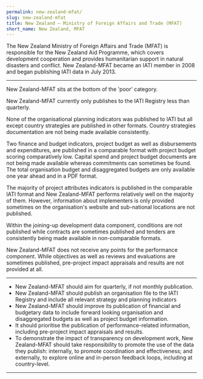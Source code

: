 ```yaml
---
permalink: new-zealand-mfat/
slug: new-zealand-mfat
title: New Zealand – Ministry of Foreign Affairs and Trade (MFAT)
short_name: New Zealand, MFAT
---
```


The New Zealand Ministry of Foreign Affairs and Trade (MFAT) is responsible for the New Zealand Aid Programme, which covers development cooperation and provides humanitarian support in natural disasters and conflict. New Zealand-MFAT became an IATI member in 2008 and began publishing IATI data in July 2013.

---

New Zealand-MFAT sits at the bottom of the 'poor' category.

New Zealand-MFAT currently only publishes to the IATI Registry less than quarterly.

None of the organisational planning indicators was published to IATI but all except country strategies are published in other formats. Country strategies documentation are not being made available consistently.

Two finance and budget indicators, project budget as well as disbursements and expenditures, are published in a comparable format with project budget scoring comparatively low. Capital spend and project budget documents are not being made available whereas commitments can sometimes be found. The total organisation budget and disaggregated budgets are only available one year ahead and in a PDF format.

The majority of project attributes indicators is published in the comparable IATI format and New Zealand-MFAT performs relatively well on the majority of them. However, information about implementers is only provided sometimes on the organisation's website and sub-national locations are not published.

Within the joining-up development data component, conditions are not published while contracts are sometimes published and tenders are consistently being made available in non-comparable formats.

New Zealand-MFAT does not receive any points for the performance component. While objectives as well as reviews and evaluations are sometimes published, pre-project impact appraisals and results are not provided at all.

---

 * New Zealand-MFAT should aim for quarterly, if not monthly publication.
 * New Zealand-MFAT should publish an organisation file to the IATI Registry and include all relevant strategy and planning indicators
 * New Zealand-MFAT should improve its publication of financial and budgetary data to include forward looking organisation and disaggregated budgets as well as project budget information.
 * It should prioritise the publication of performance-related information, including pre-project impact appraisals and results.
 * To demonstrate the impact of transparency on development work, New Zealand-MFAT should take responsibility to promote the use of the data they publish: internally, to promote coordination and effectiveness; and externally, to explore online and in-person feedback loops, including at country-level.

---
